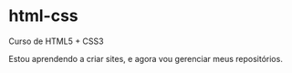 # html-css
 Curso de HTML5 + CSS3

Estou aprendendo a criar sites, e agora vou gerenciar meus repositórios.